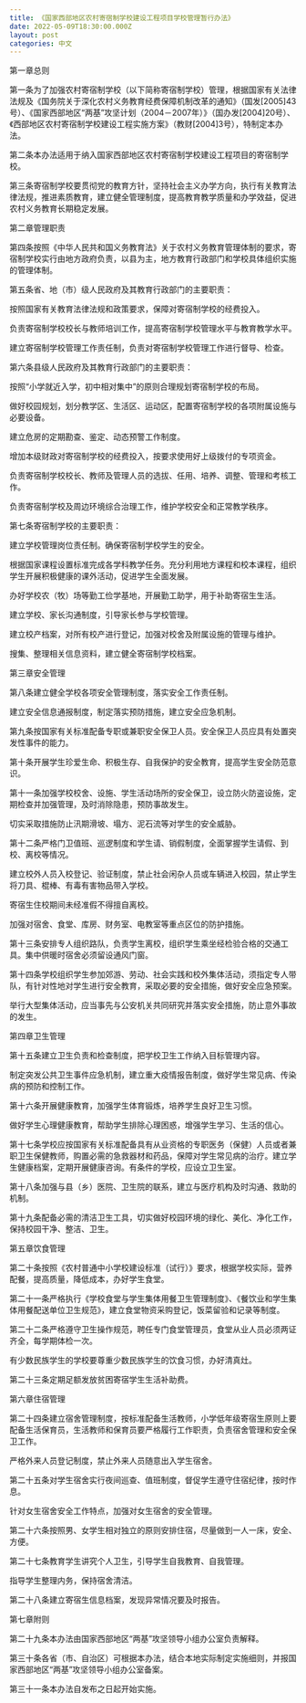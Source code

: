 ```yaml
---
title: 《国家西部地区农村寄宿制学校建设工程项目学校管理暂行办法》
date: 2022-05-09T18:30:00.000Z
layout: post
categories: 中文
---
```


第一章总则

第一条为了加强农村寄宿制学校（以下简称寄宿制学校）管理，根据国家有关法律法规及《国务院关于深化农村义务教育经费保障机制改革的通知》（国发\[2005]43号）、《国家西部地区“两基”攻坚计划（2004－2007年）》（国办发\[2004]20号）、《西部地区农村寄宿制学校建设工程实施方案》（教财\[2004]3号），特制定本办法。

第二条本办法适用于纳入国家西部地区农村寄宿制学校建设工程项目的寄宿制学校。

第三条寄宿制学校要贯彻党的教育方针，坚持社会主义办学方向，执行有关教育法律法规，推进素质教育，建立健全管理制度，提高教育教学质量和办学效益，促进农村义务教育长期稳定发展。

第二章管理职责

第四条按照《中华人民共和国义务教育法》关于农村义务教育管理体制的要求，寄宿制学校实行由地方政府负责，以县为主，地方教育行政部门和学校具体组织实施的管理体制。

第五条省、地（市）级人民政府及其教育行政部门的主要职责：

按照国家有关教育法律法规和政策要求，保障对寄宿制学校的经费投入。

负责寄宿制学校校长与教师培训工作，提高寄宿制学校管理水平与教育教学水平。

建立寄宿制学校管理工作责任制，负责对寄宿制学校管理工作进行督导、检查。

第六条县级人民政府及其教育行政部门的主要职责：

按照“小学就近入学，初中相对集中”的原则合理规划寄宿制学校的布局。

做好校园规划，划分教学区、生活区、运动区，配置寄宿制学校的各项附属设施与必要设备。

建立危房的定期勘查、鉴定、动态预警工作制度。

增加本级财政对寄宿制学校的经费投入，按要求使用好上级拨付的专项资金。

负责寄宿制学校校长、教师及管理人员的选拔、任用、培养、调整、管理和考核工作。

负责寄宿制学校及周边环境综合治理工作，维护学校安全和正常教学秩序。

第七条寄宿制学校的主要职责：

建立学校管理岗位责任制。确保寄宿制学校学生的安全。

根据国家课程设置标准完成各学科教学任务。充分利用地方课程和校本课程，组织学生开展积极健康的课外活动，促进学生全面发展。

办好学校农（牧）场等勤工俭学基地，开展勤工助学，用于补助寄宿生生活。

建立学校、家长沟通制度，引导家长参与学校管理。

建立校产档案，对所有校产进行登记，加强对校舍及附属设施的管理与维护。

搜集、整理相关信息资料，建立健全寄宿制学校档案。

第三章安全管理

第八条建立健全学校各项安全管理制度，落实安全工作责任制。

建立安全信息通报制度，制定落实预防措施，建立安全应急机制。

第九条按国家有关标准配备专职或兼职安全保卫人员。安全保卫人员应具有处置突发性事件的能力。

第十条开展学生珍爱生命、积极生存、自我保护的安全教育，提高学生安全防范意识。

第十一条加强学校校舍、设施、学生活动场所的安全保卫，设立防火防盗设施，定期检查并加强管理，及时消除隐患，预防事故发生。

切实采取措施防止汛期滑坡、塌方、泥石流等对学生的安全威胁。

第十二条严格门卫值班、巡逻制度和学生请、销假制度，全面掌握学生请假、到校、离校等情况。

建立校外人员入校登记、验证制度，禁止社会闲杂人员或车辆进入校园，禁止学生将刀具、棍棒、有毒有害物品带入学校。

寄宿生住校期间未经准假不得擅自离校。

加强对宿舍、食堂、库房、财务室、电教室等重点区位的防护措施。

第十三条安排专人组织路队，负责学生离校，组织学生乘坐经检验合格的交通工具。集中供暖时宿舍必须留设通风门窗。

第十四条学校组织学生参加郊游、劳动、社会实践和校外集体活动，须指定专人带队，有针对性地对学生进行安全教育，采取必要的安全措施，做好安全应急预案。

举行大型集体活动，应当事先与公安机关共同研究并落实安全措施，防止意外事故的发生。

第四章卫生管理

第十五条建立卫生负责和检查制度，把学校卫生工作纳入目标管理内容。

制定突发公共卫生事件应急机制，建立重大疫情报告制度，做好学生常见病、传染病的预防和控制工作。

第十六条开展健康教育，加强学生体育锻炼，培养学生良好卫生习惯。

做好学生心理健康教育，帮助学生排除心理困惑，增强学生学习、生活的信心。

第十七条学校应按国家有关标准配备具有从业资格的专职医务（保健）人员或者兼职卫生保健教师，购置必需的急救器材和药品，保障对学生常见病的治疗。建立学生健康档案，定期开展健康咨询。有条件的学校，应设立卫生室。

第十八条加强与县（乡）医院、卫生院的联系，建立与医疗机构及时沟通、救助的机制。

第十九条配备必需的清洁卫生工具，切实做好校园环境的绿化、美化、净化工作，保持校园干净、整洁、卫生。

第五章饮食管理

第二十条按照《农村普通中小学校建设标准（试行）》要求，根据学校实际，营养配餐，提高质量，降低成本，办好学生食堂。

第二十一条严格执行《学校食堂与学生集体用餐卫生管理制度》、《餐饮业和学生集体用餐配送单位卫生规范》，建立食堂物资采购登记，饭菜留验和记录等制度。

第二十二条严格遵守卫生操作规范，聘任专门食堂管理员，食堂从业人员必须两证齐全，每学期体检一次。

有少数民族学生的学校要尊重少数民族学生的饮食习惯，办好清真灶。

第二十三条定期足额发放贫困寄宿学生生活补助费。

第六章住宿管理

第二十四条建立宿舍管理制度，按标准配备生活教师，小学低年级寄宿生原则上要配备生活保育员，生活教师和保育员要严格履行工作职责，负责宿舍管理和安全保卫工作。

严格外来人员登记制度，禁止外来人员随意出入学生宿舍。

第二十五条对学生宿舍实行夜间巡查、值班制度，督促学生遵守住宿纪律，按时作息。

针对女生宿舍安全工作特点，加强对女生宿舍的安全管理。

第二十六条按照男、女学生相对独立的原则安排住宿，尽量做到一人一床，安全、方便。

第二十七条教育学生讲究个人卫生，引导学生自我教育、自我管理。

指导学生整理内务，保持宿舍清洁。

第二十八条建立寄宿生信息档案，发现异常情况要及时报告。

第七章附则

第二十九条本办法由国家西部地区“两基”攻坚领导小组办公室负责解释。

第三十条各省（市、自治区）可根据本办法，结合本地实际制定实施细则，并报国家西部地区“两基”攻坚领导小组办公室备案。

第三十一条本办法自发布之日起开始实施。
